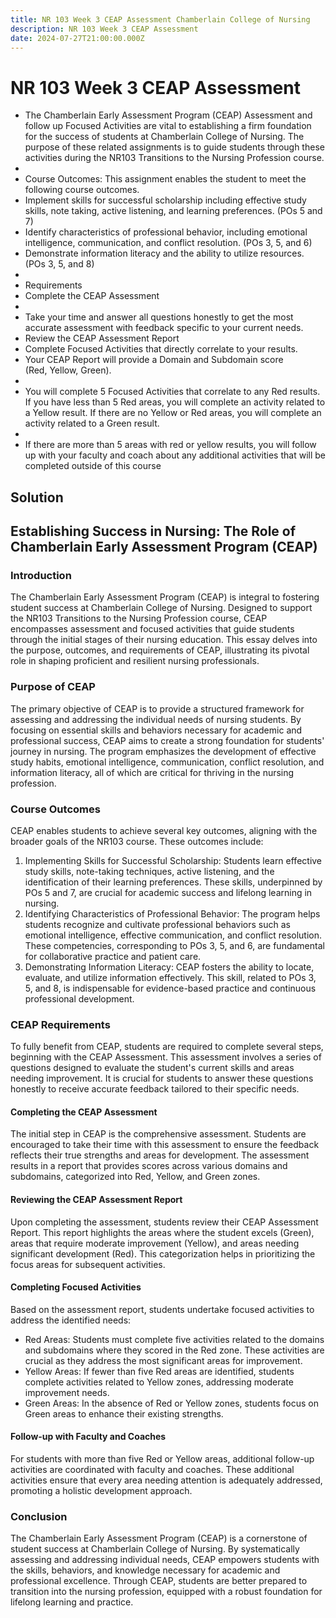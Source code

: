 ```yaml
---
title: NR 103 Week 3 CEAP Assessment Chamberlain College of Nursing
description: NR 103 Week 3 CEAP Assessment
date: 2024-07-27T21:00:00.000Z
---
```


# NR 103 Week 3 CEAP Assessment

* The Chamberlain Early Assessment Program (CEAP) Assessment and follow up Focused Activities are vital to establishing a firm foundation for the success of students at Chamberlain College of Nursing. The purpose of these related assignments is to guide students through these activities during the NR103 Transitions to the Nursing Profession course.
*  
* Course Outcomes: This assignment enables the student to meet the following course outcomes.
* Implement skills for successful scholarship including effective study skills, note taking, active listening, and learning preferences. (POs 5 and 7)
* Identify characteristics of professional behavior, including emotional intelligence, communication, and conflict resolution. (POs 3, 5, and 6)
* Demonstrate information literacy and the ability to utilize resources. (POs 3, 5, and 8)
*  
* Requirements
* Complete the CEAP Assessment
*
* Take your time and answer all questions honestly to get the most accurate assessment with feedback specific to your current needs.
* Review the CEAP Assessment Report
* Complete Focused Activities that directly correlate to your results.
* Your CEAP Report will provide a Domain and Subdomain score (Red, Yellow, Green).  
*  
* You will complete 5 Focused Activities that correlate to any Red results. If you have less than 5 Red areas, you will complete an activity related to a Yellow result. If there are no Yellow or Red areas, you will complete an activity related to a Green result.
*  
* If there are more than 5 areas with red or yellow results, you will follow up with your faculty and coach about any additional activities that will be completed outside of this course

## Solution

## Establishing Success in Nursing: The Role of Chamberlain Early Assessment Program (CEAP)

### Introduction

The Chamberlain Early Assessment Program (CEAP) is integral to fostering student success at Chamberlain College of Nursing. Designed to support the NR103 Transitions to the Nursing Profession course, CEAP encompasses assessment and focused activities that guide students through the initial stages of their nursing education. This essay delves into the purpose, outcomes, and requirements of CEAP, illustrating its pivotal role in shaping proficient and resilient nursing professionals.

### Purpose of CEAP

The primary objective of CEAP is to provide a structured framework for assessing and addressing the individual needs of nursing students. By focusing on essential skills and behaviors necessary for academic and professional success, CEAP aims to create a strong foundation for students' journey in nursing. The program emphasizes the development of effective study habits, emotional intelligence, communication, conflict resolution, and information literacy, all of which are critical for thriving in the nursing profession.

### Course Outcomes

CEAP enables students to achieve several key outcomes, aligning with the broader goals of the NR103 course. These outcomes include:

1. Implementing Skills for Successful Scholarship: Students learn effective study skills, note-taking techniques, active listening, and the identification of their learning preferences. These skills, underpinned by POs 5 and 7, are crucial for academic success and lifelong learning in nursing.
2. Identifying Characteristics of Professional Behavior: The program helps students recognize and cultivate professional behaviors such as emotional intelligence, effective communication, and conflict resolution. These competencies, corresponding to POs 3, 5, and 6, are fundamental for collaborative practice and patient care.
3. Demonstrating Information Literacy: CEAP fosters the ability to locate, evaluate, and utilize information effectively. This skill, related to POs 3, 5, and 8, is indispensable for evidence-based practice and continuous professional development.

### CEAP Requirements

To fully benefit from CEAP, students are required to complete several steps, beginning with the CEAP Assessment. This assessment involves a series of questions designed to evaluate the student's current skills and areas needing improvement. It is crucial for students to answer these questions honestly to receive accurate feedback tailored to their specific needs.

#### Completing the CEAP Assessment

The initial step in CEAP is the comprehensive assessment. Students are encouraged to take their time with this assessment to ensure the feedback reflects their true strengths and areas for development. The assessment results in a report that provides scores across various domains and subdomains, categorized into Red, Yellow, and Green zones.

#### Reviewing the CEAP Assessment Report

Upon completing the assessment, students review their CEAP Assessment Report. This report highlights the areas where the student excels (Green), areas that require moderate improvement (Yellow), and areas needing significant development (Red). This categorization helps in prioritizing the focus areas for subsequent activities.

#### Completing Focused Activities

Based on the assessment report, students undertake focused activities to address the identified needs:

* Red Areas: Students must complete five activities related to the domains and subdomains where they scored in the Red zone. These activities are crucial as they address the most significant areas for improvement.
* Yellow Areas: If fewer than five Red areas are identified, students complete activities related to Yellow zones, addressing moderate improvement needs.
* Green Areas: In the absence of Red or Yellow zones, students focus on Green areas to enhance their existing strengths.

#### Follow-up with Faculty and Coaches

For students with more than five Red or Yellow areas, additional follow-up activities are coordinated with faculty and coaches. These additional activities ensure that every area needing attention is adequately addressed, promoting a holistic development approach.

### Conclusion

The Chamberlain Early Assessment Program (CEAP) is a cornerstone of student success at Chamberlain College of Nursing. By systematically assessing and addressing individual needs, CEAP empowers students with the skills, behaviors, and knowledge necessary for academic and professional excellence. Through CEAP, students are better prepared to transition into the nursing profession, equipped with a robust foundation for lifelong learning and practice.

